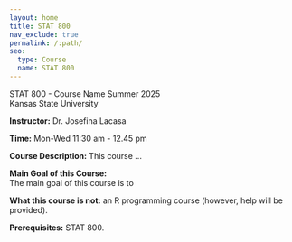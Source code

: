```yaml
---
layout: home
title: STAT 800
nav_exclude: true
permalink: /:path/
seo:
  type: Course
  name: STAT 800
---
```


STAT 800 - Course Name
Summer 2025   
Kansas State University

**Instructor:** Dr. Josefina Lacasa  

**Time:** Mon-Wed 11:30 am - 12.45 pm   

**Course Description:**  This course ... 

**Main Goal of this Course:**  
The main goal of this course is to 

**What this course is not:** an R programming course (however, help will be provided).

**Prerequisites:** STAT 800.   
